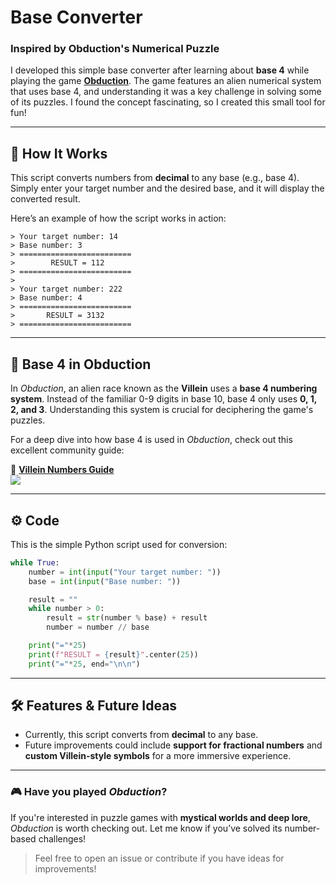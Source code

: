# Base Converter

### Inspired by **Obduction**'s Numerical Puzzle

I developed this simple base converter after learning about **base 4** while playing the game [**Obduction**](https://store.steampowered.com/app/306760/Obduction/). The game features an alien numerical system that uses base 4, and understanding it was a key challenge in solving some of its puzzles. I found the concept fascinating, so I created this small tool for fun!

---

## 📌 How It Works
This script converts numbers from **decimal** to any base (e.g., base 4). Simply enter your target number and the desired base, and it will display the converted result.

Here’s an example of how the script works in action:
```
> Your target number: 14
> Base number: 3
> =========================
>        RESULT = 112
> =========================
> 
> Your target number: 222
> Base number: 4
> =========================
>       RESULT = 3132
> =========================
```

---

## 🧩 **Base 4 in Obduction**
In *Obduction*, an alien race known as the **Villein** uses a **base 4 numbering system**. Instead of the familiar 0-9 digits in base 10, base 4 only uses **0, 1, 2, and 3**. Understanding this system is crucial for deciphering the game's puzzles.

For a deep dive into how base 4 is used in *Obduction*, check out this excellent community guide:

🔗 [**Villein Numbers Guide**](https://steamcommunity.com/sharedfiles/filedetails/?id=752679228)  
<img src="https://steamuserimages-a.akamaihd.net/ugc/478895272575397157/A39746A9CD3F485CBF51E871DE7807280681B119/?imw=5000&imh=5000&ima=fit&impolicy=Letterbox&imcolor=%23000000&letterbox=false"/>

---

## ⚙️ Code
This is the simple Python script used for conversion:

```python
while True:
    number = int(input("Your target number: "))
    base = int(input("Base number: "))

    result = ""
    while number > 0:
        result = str(number % base) + result
        number = number // base

    print("="*25)
    print(f"RESULT = {result}".center(25))
    print("="*25, end="\n\n")
```

---

## 🛠️ Features & Future Ideas
- Currently, this script converts from **decimal** to any base.
- Future improvements could include **support for fractional numbers** and **custom Villein-style symbols** for a more immersive experience.

---

### 🎮 Have you played *Obduction*?
If you're interested in puzzle games with **mystical worlds and deep lore**, *Obduction* is worth checking out. Let me know if you’ve solved its number-based challenges!

> Feel free to open an issue or contribute if you have ideas for improvements!